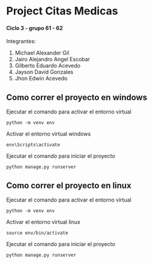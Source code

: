 # Project Citas Medicas
#### Ciclo 3 - grupo 61 - 62 

Integrantes:
1. Michael Alexander Gil
2. Jairo Alejandro Angel Escobar
3. Gilberto Eduardo Acevedo
4. Jayson David Gonzales
5. Jhon Edwin Acevedo

## Como correr el proyecto en windows
Ejecutar el comando para activar el entorno virtual 

```python -m venv env```  

Activar el entorno virtual windows

```env\Scripts\activate```

Ejecutar el comando para iniciar el proyecto 

```python manage.py runserver```

## Como correr el proyecto en linux
Ejecutar el comando para activar el entorno virtual 

```python -m venv env```

Activar el entorno virtual linux 

```source env/bin/activate```

Ejecutar el comando para iniciar el proyecto 

```python manage.py runserver```
